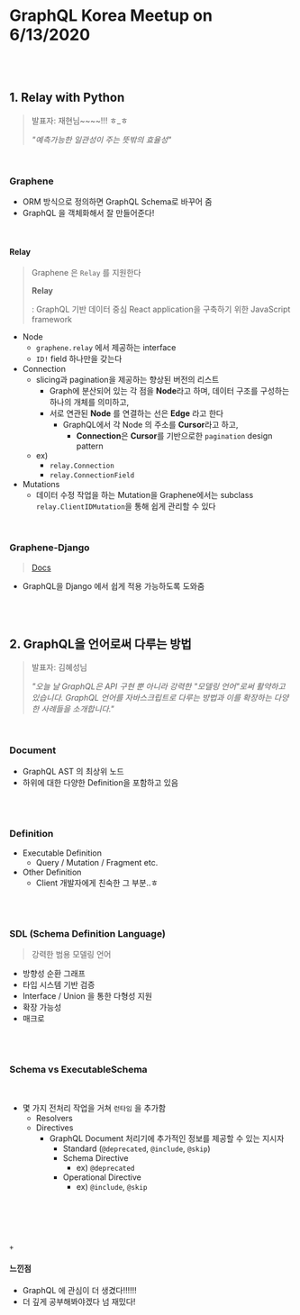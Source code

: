 # GraphQL Korea Meetup on 6/13/2020

<br>

<br>

## 1. Relay with Python

> 발표자: 재현님~~~~!!! ㅎ_ㅎ
>
> *"예측가능한 일관성이 주는 뜻밖의 효율성"*

<br>

### Graphene 

- ORM 방식으로 정의하면 GraphQL Schema로 바꾸어 줌
- GraphQL 을 객체화해서 잘 만들어준다!

<br>

#### Relay

> Graphene 은 `Relay` 를 지원한다
>
> **Relay**
>
> : GraphQL 기반 데이터 중심 React application을 구축하기 위한 JavaScript framework

- Node
  - `graphene.relay` 에서 제공하는 interface
  - `ID!` field 하나만을 갖는다
- Connection
  - slicing과 pagination을 제공하는 향상된 버전의 리스트
    - Graph에 분산되어 있는 각 점을 **Node**라고 하며, 데이터 구조를 구성하는 하나의 개체를 의미하고,
    - 서로 연관된 **Node** 를 연결하는 선은 **Edge** 라고 한다
      - GraphQL에서 각 Node 의 주소를 **Cursor**라고 하고, 
        - **Connection**은 **Cursor**를 기반으로한 `pagination` design pattern
  - ex)
    - `relay.Connection`
    - `relay.ConnectionField`
- Mutations
  - 데이터 수정 작업을 하는 Mutation을 Graphene에서는 subclass `relay.ClientIDMutation`을 통해 쉽게 관리할 수 있다

<br>

### Graphene-Django

> [Docs](https://docs.graphene-python.org/projects/django/en/latest/)

- GraphQL을 Django 에서 쉽게 적용 가능하도록 도와줌

<br>

<br>

## 2. GraphQL을 언어로써 다루는 방법

> 발표자: 김혜성님
>
> *"오늘 날 GraphQL은 API 구현 뿐 아니라 강력한 "모델링 언어"로써 활약하고 있습니다. GraphQL 언어를 자바스크립트로 다루는 방법과 이를 확장하는 다양한 사례들을 소개합니다."*

<br>

### Document

- GraphQL AST 의 최상위 노드
- 하위에 대한 다양한 Definition을 포함하고 있음

<br>

<br>

### Definition

- Executable Definition
  - Query / Mutation / Fragment etc.
- Other Definition
  - Client 개발자에게 친숙한 그 부분..ㅎ

<br>

<br>

### SDL (Schema Definition Language)

> 강력한 범용 모델링 언어

- 방향성 순환 그래프
- 타입 시스템 기반 검증
- Interface / Union 을 통한 다형성 지원
- 확장 가능성
- 매크로

<br>

<br>

### Schema vs ExecutableSchema

<br>

- 몇 가지 전처리 작업을 거쳐 `런타임` 을 추가함
  - Resolvers
  - Directives
    - GraphQL Document 처리기에 추가적인 정보를 제공할 수 있는 지시자
      -  Standard (`@deprecated`, `@include`, `@skip`)
      - Schema Directive
        - ex) `@deprecated`
      - Operational Directive
        - ex) `@include`, `@skip`

<br>

<br><br>

`+`

#### 느낀점

- GraphQL 에 관심이 더 생겼다!!!!!!
- 더 깊게 공부해봐야겠다 넘 재밌다!

 